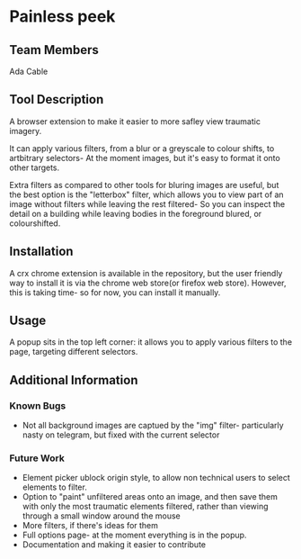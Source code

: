 # Painless peek

## Team Members
Ada Cable

## Tool Description
A browser extension to make it easier to more safley view traumatic imagery. 

It can apply various filters, from a blur or a greyscale to colour shifts, to artbitrary selectors- At the moment images, but it's easy to format it onto other targets.

Extra filters as compared to other tools for bluring images are useful, but the best option is the "letterbox" filter, which allows you to view part of an image without filters while leaving the rest filtered- So you can inspect the detail on a building while leaving bodies in the foreground blured, or colourshifted.

## Installation

A crx chrome extension is available in the repository, but the user friendly way to install it is via the chrome web store(or firefox web store). However, this is taking time- so for now, you can install it manually.

## Usage
A popup sits in the top left corner: it allows you to apply various filters to the page, targeting different selectors. 

## Additional Information

### Known Bugs
- Not all background images are captued by the "img" filter- particularly nasty on telegram, but fixed with the current selector

### Future Work
- Element picker ublock origin style, to allow non technical users to select elements to filter.
- Option to "paint" unfiltered areas onto an image, and then save them with only the most traumatic elements filtered, rather than viewing through a small window around the mouse
- More filters, if there's ideas for them
- Full options page- at the moment everything is in the popup.
- Documentation and making it easier to contribute

